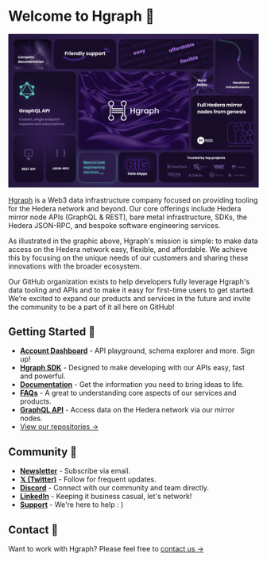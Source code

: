# Welcome to Hgraph 🙌

![image](Hgraph_Bento-Box-Deck_June-2024.png)

[Hgraph](https://hgraph.com) is a Web3 data infrastructure company focused on providing tooling for the Hedera network and beyond. Our core offerings include Hedera mirror node APIs (GraphQL & REST), bare metal infrastructure, SDKs, the Hedera JSON-RPC, and bespoke software engineering services.

As illustrated in the graphic above, Hgraph's mission is simple: to make data access on the Hedera network easy, flexible, and affordable. We achieve this by focusing on the unique needs of our customers and sharing these innovations with the broader ecosystem.

Our GitHub organization exists to help developers fully leverage Hgraph's data tooling and APIs and to make it easy for first-time users to get started. We’re excited to expand our products and services in the future and invite the community to be a part of it all here on GitHub!

## Getting Started 👋

* **[Account Dashboard](https://github.com/hgraph-io/sdk)** - API playground, schema explorer and more. Sign up!
* **[Hgraph SDK](https://github.com/hgraph-io/sdk)** - Designed to make developing with our APIs easy, fast and powerful.
* **[Documentation](https://docs.hgraph.com)** - Get the information you need to bring ideas to life.
* **[FAQs](https://docs.hgraph.com/category/faqs)** - A great to understanding core aspects of our services and products.
* **[GraphQL API](https://docs.hgraph.com/category/graphql-api)** - Access data on the Hedera network via our mirror nodes.
* [View our repositories →](https://github.com/orgs/hgraph-io/repositories)



## Community 💜

* **[Newsletter](https://hgraph.beehiiv.com/subscribe)** - Subscribe via email.
* **[𝕏 (Twitter)](https://docs.hgraph.com/support)** - Follow for frequent updates.
* **[Discord](https://discord.gg/dwxpRHHVWX)** - Connect with our community and team directly.
* **[LinkedIn](https://www.linkedin.com/company/hgraph_io)** - Keeping it business casual, let's network!
* **[Support](https://docs.hgraph.com/support)** - We're here to help : )


## Contact 📧

Want to work with Hgraph? Please feel free to [contact us →](https://form.typeform.com/to/LUnKkmRL)